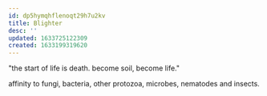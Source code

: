 ```yaml
---
id: dp5hymqhflenoqt29h7u2kv
title: Blighter
desc: ''
updated: 1633725122309
created: 1633199319620
---
```



"the start of life is death. become soil, become life."

affinity to fungi, bacteria, other protozoa, microbes, nematodes and insects.
